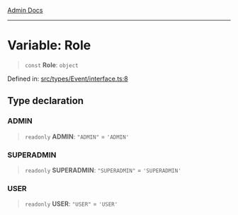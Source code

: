 [Admin Docs](/)

***

# Variable: Role

> `const` **Role**: `object`

Defined in: [src/types/Event/interface.ts:8](https://github.com/PalisadoesFoundation/talawa-admin/blob/main/src/types/Event/interface.ts#L8)

## Type declaration

### ADMIN

> `readonly` **ADMIN**: `"ADMIN"` = `'ADMIN'`

### SUPERADMIN

> `readonly` **SUPERADMIN**: `"SUPERADMIN"` = `'SUPERADMIN'`

### USER

> `readonly` **USER**: `"USER"` = `'USER'`
